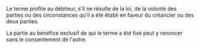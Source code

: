 Le terme profite au débiteur, s'il ne résulte de la loi, de la volonté des parties ou des circonstances qu'il a été établi en faveur du créancier ou des deux parties.


La partie au bénéfice exclusif de qui le terme a été fixé peut y renoncer sans le consentement de l'autre.

